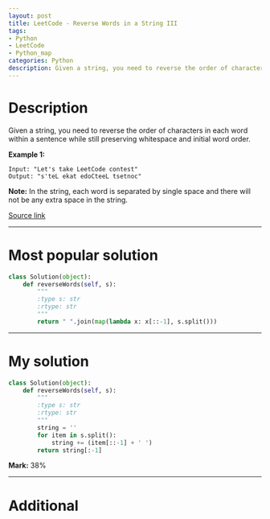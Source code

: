 ```yaml
---
layout: post
title: LeetCode - Reverse Words in a String III
tags:
- Python
- LeetCode
- Python_map
categories: Python
description: Given a string, you need to reverse the order of characters in each word within a sentence while still preserving whitespace and initial word order.
---
```



# Description
Given a string, you need to reverse the order of characters in each word within a sentence while still preserving whitespace and initial word order.

**Example 1:**

```
Input: "Let's take LeetCode contest"
Output: "s'teL ekat edoCteeL tsetnoc"
```

**Note:** In the string, each word is separated by single space and there will not be any extra space in the string.

[Source link](https://leetcode.com/problems/reverse-words-in-a-string-iii/#/description)

__________
# Most popular solution

```python
class Solution(object):
    def reverseWords(self, s):
        """
        :type s: str
        :rtype: str
        """
        return " ".join(map(lambda x: x[::-1], s.split()))
```

__________
# My solution

```python
class Solution(object):
    def reverseWords(self, s):
        """
        :type s: str
        :rtype: str
        """
        string = ''
        for item in s.split():
            string += (item[::-1] + ' ')
        return string[:-1]
```

**Mark:** 38%

__________
# Additional
